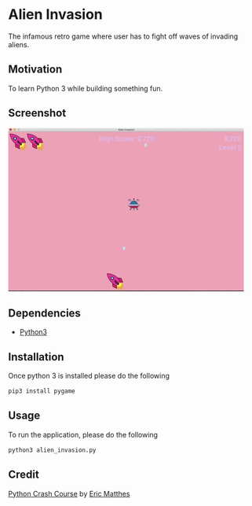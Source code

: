 # Alien Invasion

The infamous retro game where user has to fight off waves of invading aliens.

## Motivation

To learn Python 3 while building something fun.

## Screenshot

![Aliens Invading](images/aliensinvasion.gif)

## Dependencies

- [Python3](https://www.python.org/download/releases/3.0/)

## Installation

Once python 3 is installed please do the following

```bash
pip3 install pygame
```
## Usage

To run the application, please do the following

```bash
python3 alien_invasion.py
```

## Credit
[Python Crash Course](https://ehmatthes.github.io/pcc/) by [Eric Matthes](https://ehmatthes.github.io/about/)
